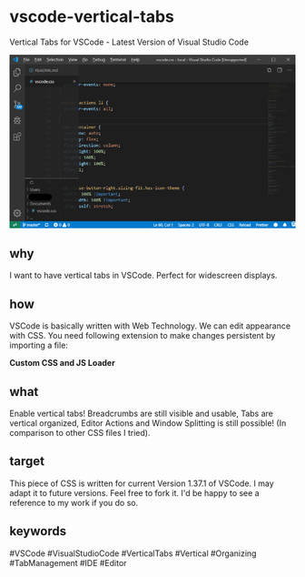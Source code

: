 # vscode-vertical-tabs
Vertical Tabs for VSCode - Latest Version of Visual Studio Code

![Image of Vertical Tabs](Bild1.png)

## why

I want to have vertical tabs in VSCode. Perfect for widescreen displays.

## how

VSCode is basically written with Web Technology. We can edit appearance with CSS. You need following extension to make changes persistent by importing a file:

**Custom CSS and JS Loader**

## what

Enable vertical tabs! Breadcrumbs are still visible and usable, Tabs are vertical organized, Editor Actions and Window Splitting is still possible! (In comparison to other CSS files I tried).

## target

This piece of CSS is written for current Version 1.37.1 of VSCode. I may adapt it to future versions. Feel free to fork it. I'd be happy to see a reference to my work if you do so.

## keywords

#VSCode #VisualStudioCode #VerticalTabs #Vertical #Organizing #TabManagement #IDE #Editor
